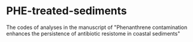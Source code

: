 # PHE-treated-sediments
The codes of analyses in the manuscript of "Phenanthrene contamination enhances the persistence of antibiotic resistome in coastal sediments"
